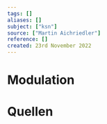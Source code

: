 ```yaml
---
tags: []
aliases: []
subject: ["ksn"]
source: ["Martin Aichriedler"]
reference: []
created: 23rd November 2022
---
```


# Modulation



# Quellen